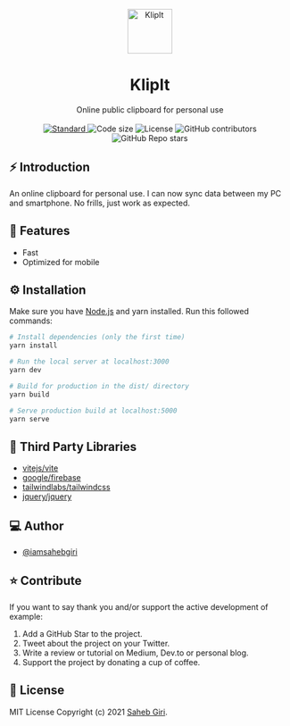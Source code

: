 <p align="center">
  <a href="https://raw.githubusercontent.com/iamsahebgiri/klip-it">
    <img alt="KlipIt" height="80" src="https://raw.githubusercontent.com/iamsahebgiri/klip-it/main/favicon.svg">
  </a>
</p>
<h1 align="center">KlipIt</h1>

<div align="center">
Online public clipboard for personal use
</div>

<br />

<div align="center">
  <a href="https://standardjs.com">
    <img src="https://img.shields.io/badge/code%20style-standard-brightgreen.svg?style=flat-square"
      alt="Standard" />
  </a>
  
  <img src="https://img.shields.io/github/languages/code-size/iamsahebgiri/klip-it?style=flat-square" alt="Code size" />

  <img src="https://img.shields.io/github/license/iamsahebgiri/klip-it?style=flat-square" alt="License" />

  <img alt="GitHub contributors" src="https://img.shields.io/github/contributors/iamsahebgiri/klip-it?style=flat-square">

  <img alt="GitHub Repo stars" src="https://img.shields.io/github/stars/iamsahebgiri/klip-it?style=social">
</div>

## ⚡️ Introduction

An online clipboard for personal use. I can now sync data between my PC and smartphone. No frills, just work as expected.

## 🎯 Features

- Fast
- Optimized for mobile


## ⚙️ Installation

Make sure you have [Node.js](https://nodejs.org/en/download/) and yarn installed.
Run this followed commands:

```bash
# Install dependencies (only the first time)
yarn install

# Run the local server at localhost:3000
yarn dev

# Build for production in the dist/ directory
yarn build

# Serve production build at localhost:5000
yarn serve
```

## 🌱 Third Party Libraries

- [vitejs/vite](https://github.com/vitejs/vite)
- [google/firebase](https://firebase.google.com/)
- [tailwindlabs/tailwindcss](https://github.com/tailwindlabs/tailwindcss)
- [jquery/jquery](https://github.com/jquery/jquery)


## ‍💻 Author

- [@iamsahebgiri](https://github.com/iamsahebgiri)

## ⭐️ Contribute

If you want to say thank you and/or support the active development of example:

1. Add a GitHub Star to the project.
2. Tweet about the project on your Twitter.
3. Write a review or tutorial on Medium, Dev.to or personal blog.
4. Support the project by donating a cup of coffee.

## 🧾 License

MIT License Copyright (c) 2021 [Saheb Giri](https://github.com/iamsahebgiri).
